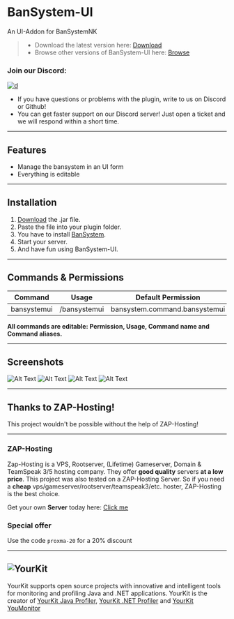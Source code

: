 # BanSystem-UI

An UI-Addon for BanSystemNK

> * Download the latest version here: [Download](https://cloudburstmc.org/resources/bansystem-ui-addon.468/download)
> * Browse other versions of BanSystem-UI here: [Browse](https://cloudburstmc.org/resources/bansystem-ui-addon.468/history)

### Join our Discord:
[![d](https://img.shields.io/discord/323953253458903040.svg)](https://discord.gg/Qcuv2f6)
* If you have questions or problems with the plugin, write to us on Discord or Github!
* You can get faster support on our Discord server! Just open a ticket and we will respond within a short time.

---

## Features

* Manage the bansystem in an UI form
* Everything is editable

---

## Installation
1. [Download](https://cloudburstmc.org/resources/bansystem-ui-addon.468/download) the .jar file.
2. Paste the file into your plugin folder.
3. You have to install [BanSystem](https://cloudburstmc.org/resources/bansystem.332/download).
5. Start your server.
6. And have fun using BanSystem-UI.

---

## Commands & Permissions

Command | Usage | Default Permission
------------ | ------------- | -------------
bansystemui |    /bansystemui |    bansystem.command.bansystemui

**All commands are editable: Permission, Usage, Command name and Command aliases.**

---

## Screenshots

![Alt Text](https://cloudburstmc.org/attachments/banuiaddon_1-png.1820/)
![Alt Text](https://cloudburstmc.org/attachments/banuiaddon_2-png.1821/)
![Alt Text](https://cloudburstmc.org/attachments/banuiaddon_3-png.1822/)
![Alt Text](https://cloudburstmc.org/attachments/banuiaddon_4-png.1823/)

---


## Thanks to ZAP-Hosting!
This project wouldn't be possible without the help of ZAP-Hosting!
***
### ZAP-Hosting
Zap-Hosting is a VPS, Rootserver, (Lifetime) Gameserver, Domain & TeamSpeak 3/5 hosting company. They offer **good quality** servers **at a low price**. This project was also tested on a ZAP-Hosting Server. So if you need a **cheap** vps/gameserver/rootserver/teamspeak3/etc. hoster, ZAP-Hosting is the best choice.

Get your own **Server** today here: [Click me](https://zap-hosting.com/lldv)

### Special offer
Use the code `proxma-20` for a 20% discount
***


![YourKit](https://www.yourkit.com/images/yklogo.png)
------
YourKit supports open source projects with innovative and intelligent tools
for monitoring and profiling Java and .NET applications.
YourKit is the creator of [YourKit Java Profiler](https://www.yourkit.com/java/profiler/),
[YourKit .NET Profiler](https://www.yourkit.com/.net/profiler/")
and [YourKit YouMonitor](https://www.yourkit.com/youmonitor/)
